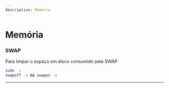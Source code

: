 ```yaml
---
description: Memória
---
```


# Memória

### SWAP

Para limpar o espaço em disco consumido pela SWAP

```bash
sudo -i
swapoff -a && swapon -a
```

***
